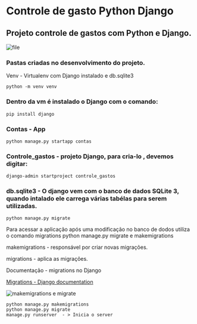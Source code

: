 <h1>Controle de gasto Python Django</h1>

<h2>Projeto controle de gastos com Python e Django.</h2>

![file](https://i.imgur.com/SBW6YlN.png "file")

<h3>Pastas criadas no desenvolvimento do projeto. </h3>
Venv - Virtualenv com Django instalado e db.sqlite3 

	python -m venv venv

<h3>Dentro da vm é instalado o Django com o comando:</h3>

	pip install django 

<h3>Contas - App</h3>

	python manage.py startapp contas

<h3>Controle_gastos - projeto Django, para cria-lo , devemos digitar: </h3>

	django-admin startproject controle_gastos


<h3>db.sqlite3 - O django vem com o banco de dados SQLite 3, quando intalado ele carrega várias tabélas para serem utilizadas.</h3>

	python manage.py migrate


Para acessar a aplicação após uma modificação no banco de dodos utiliza o
comando migrations
python manage.py migrate e makemigrations 
	
makemigrations - responsável por criar novas migrações.

migrations - aplica as migrações.

Documentação - migrations no Django 

[Migrations - Django documentation ](http://https://docs.djangoproject.com/en/3.0/topics/migrations/ "Migrations - Django documentation ")


![makemigrations e migrate](https://i.imgur.com/2791IEf.png "makemigrations e migrate")
	
	python manage.py makemigrations
	python manage.py migrate 
	manage.py runserver  - > Inicia o server 

